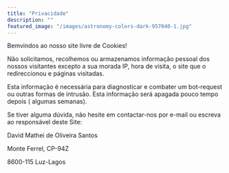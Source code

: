 ```yaml
---
title: "Privacidade"
description: ""
featured_image: "/images/astronomy-colors-dark-957040-1.jpg"
---
```


Bemvindos ao nosso site livre de Cookies!

Não solicitamos, recolhemos ou armazenamos informação pessoal dos nossos visitantes excepto a sua morada IP, hora de visita, o site que o redireccionou e páginas visitadas.


Esta informação é necessária para diagnosticar e combater um bot-request ou outras formas de intrusão. Esta informação será apagada pouco tempo depois ( algumas semanas).

Se tiver alguma dúvida, não hesite em contactar-nos por e-mail ou escreva ao responsável deste Site:


David Mathei de Oliveira Santos

Monte Ferrel, CP-94Z

8600-115 Luz-Lagos


